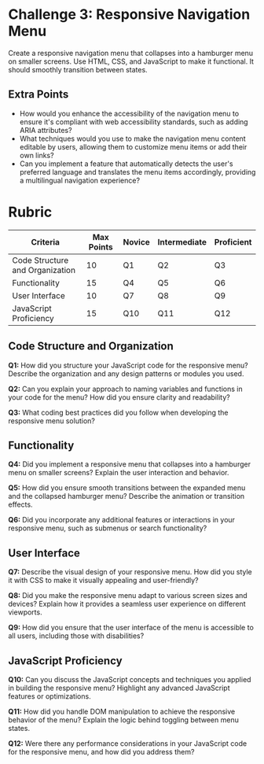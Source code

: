 # Challenge 3: Responsive Navigation Menu

Create a responsive navigation menu that collapses into a hamburger menu on smaller screens. Use HTML, CSS, and JavaScript to make it functional. It should smoothly transition between states.

## Extra Points

- How would you enhance the accessibility of the navigation menu to ensure it's compliant with web accessibility standards, such as adding ARIA attributes?
- What techniques would you use to make the navigation menu content editable by users, allowing them to customize menu items or add their own links?
- Can you implement a feature that automatically detects the user's preferred language and translates the menu items accordingly, providing a multilingual navigation experience?

# Rubric

| Criteria | Max Points | Novice | Intermediate | Proficient |
| --- | --- | --- | --- | --- |
| Code Structure and Organization | 10 | Q1 | Q2 | Q3 |
| Functionality | 15 | Q4 | Q5 | Q6 |
| User Interface | 10 | Q7 | Q8 | Q9 |
| JavaScript Proficiency | 15 | Q10 | Q11 | Q12 |

## **Code Structure and Organization**

**Q1:** How did you structure your JavaScript code for the responsive menu? Describe the organization and any design patterns or modules you used.

**Q2:** Can you explain your approach to naming variables and functions in your code for the menu? How did you ensure clarity and readability?

**Q3:** What coding best practices did you follow when developing the responsive menu solution?

## **Functionality**

**Q4:** Did you implement a responsive menu that collapses into a hamburger menu on smaller screens? Explain the user interaction and behavior.

**Q5:** How did you ensure smooth transitions between the expanded menu and the collapsed hamburger menu? Describe the animation or transition effects.

**Q6:** Did you incorporate any additional features or interactions in your responsive menu, such as submenus or search functionality?

## **User Interface**

**Q7:** Describe the visual design of your responsive menu. How did you style it with CSS to make it visually appealing and user-friendly?

**Q8:** Did you make the responsive menu adapt to various screen sizes and devices? Explain how it provides a seamless user experience on different viewports.

**Q9:** How did you ensure that the user interface of the menu is accessible to all users, including those with disabilities?

## **JavaScript Proficiency**

**Q10:** Can you discuss the JavaScript concepts and techniques you applied in building the responsive menu? Highlight any advanced JavaScript features or optimizations.

**Q11:** How did you handle DOM manipulation to achieve the responsive behavior of the menu? Explain the logic behind toggling between menu states.

**Q12:** Were there any performance considerations in your JavaScript code for the responsive menu, and how did you address them?
